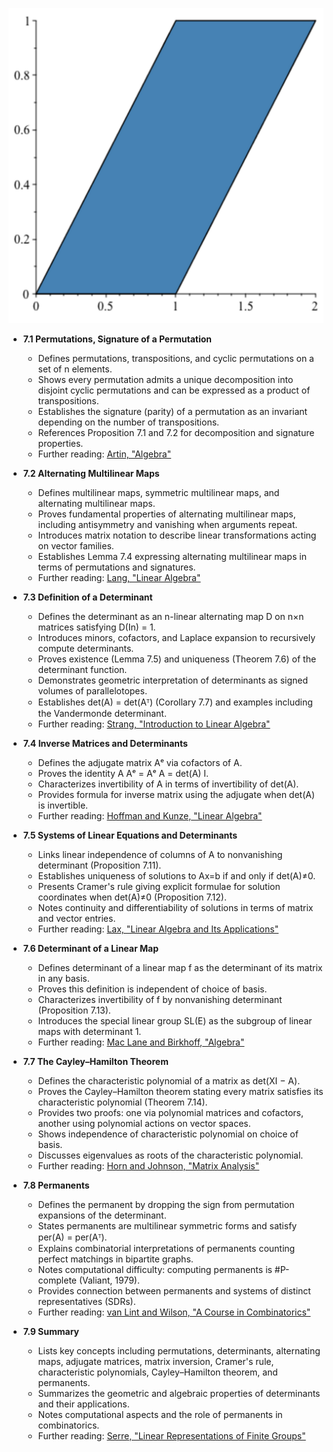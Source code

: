 ![ATD-ch07-linalg-determinants](ATD-ch07-linalg-determinants.best.png)

- **7.1 Permutations, Signature of a Permutation**
  - Defines permutations, transpositions, and cyclic permutations on a set of n elements.
  - Shows every permutation admits a unique decomposition into disjoint cyclic permutations and can be expressed as a product of transpositions.
  - Establishes the signature (parity) of a permutation as an invariant depending on the number of transpositions.
  - References Proposition 7.1 and 7.2 for decomposition and signature properties.
  - Further reading: [Artin, "Algebra"](https://example.org)

- **7.2 Alternating Multilinear Maps**
  - Defines multilinear maps, symmetric multilinear maps, and alternating multilinear maps.
  - Proves fundamental properties of alternating multilinear maps, including antisymmetry and vanishing when arguments repeat.
  - Introduces matrix notation to describe linear transformations acting on vector families.
  - Establishes Lemma 7.4 expressing alternating multilinear maps in terms of permutations and signatures.
  - Further reading: [Lang, "Linear Algebra"](https://example.org)

- **7.3 Definition of a Determinant**
  - Defines the determinant as an n-linear alternating map D on n×n matrices satisfying D(In) = 1.
  - Introduces minors, cofactors, and Laplace expansion to recursively compute determinants.
  - Proves existence (Lemma 7.5) and uniqueness (Theorem 7.6) of the determinant function.
  - Demonstrates geometric interpretation of determinants as signed volumes of parallelotopes.
  - Establishes det(A) = det(Aᵀ) (Corollary 7.7) and examples including the Vandermonde determinant.
  - Further reading: [Strang, "Introduction to Linear Algebra"](https://example.org)

- **7.4 Inverse Matrices and Determinants**
  - Defines the adjugate matrix Aᵉ via cofactors of A.
  - Proves the identity A Aᵉ = Aᵉ A = det(A) I.
  - Characterizes invertibility of A in terms of invertibility of det(A).
  - Provides formula for inverse matrix using the adjugate when det(A) is invertible.
  - Further reading: [Hoffman and Kunze, "Linear Algebra"](https://example.org)

- **7.5 Systems of Linear Equations and Determinants**
  - Links linear independence of columns of A to nonvanishing determinant (Proposition 7.11).
  - Establishes uniqueness of solutions to Ax=b if and only if det(A)≠0.
  - Presents Cramer's rule giving explicit formulae for solution coordinates when det(A)≠0 (Proposition 7.12).
  - Notes continuity and differentiability of solutions in terms of matrix and vector entries.
  - Further reading: [Lax, "Linear Algebra and Its Applications"](https://example.org)

- **7.6 Determinant of a Linear Map**
  - Defines determinant of a linear map f as the determinant of its matrix in any basis.
  - Proves this definition is independent of choice of basis.
  - Characterizes invertibility of f by nonvanishing determinant (Proposition 7.13).
  - Introduces the special linear group SL(E) as the subgroup of linear maps with determinant 1.
  - Further reading: [Mac Lane and Birkhoff, "Algebra"](https://example.org)

- **7.7 The Cayley–Hamilton Theorem**
  - Defines the characteristic polynomial of a matrix as det(XI − A).
  - Proves the Cayley–Hamilton theorem stating every matrix satisfies its characteristic polynomial (Theorem 7.14).
  - Provides two proofs: one via polynomial matrices and cofactors, another using polynomial actions on vector spaces.
  - Shows independence of characteristic polynomial on choice of basis.
  - Discusses eigenvalues as roots of the characteristic polynomial.
  - Further reading: [Horn and Johnson, "Matrix Analysis"](https://example.org)

- **7.8 Permanents**
  - Defines the permanent by dropping the sign from permutation expansions of the determinant.
  - States permanents are multilinear symmetric forms and satisfy per(A) = per(Aᵀ).
  - Explains combinatorial interpretations of permanents counting perfect matchings in bipartite graphs.
  - Notes computational difficulty: computing permanents is #P-complete (Valiant, 1979).
  - Provides connection between permanents and systems of distinct representatives (SDRs).
  - Further reading: [van Lint and Wilson, "A Course in Combinatorics"](https://example.org)

- **7.9 Summary**
  - Lists key concepts including permutations, determinants, alternating maps, adjugate matrices, matrix inversion, Cramer's rule, characteristic polynomials, Cayley–Hamilton theorem, and permanents.
  - Summarizes the geometric and algebraic properties of determinants and their applications.
  - Notes computational aspects and the role of permanents in combinatorics.
  - Further reading: [Serre, "Linear Representations of Finite Groups"](https://example.org)
